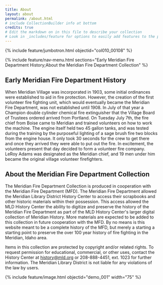 ```yaml
---
title: About
layout: about
permalink: /about.html
# include CollectionBuilder info at bottom
credits: true
# Edit the markdown on in this file to describe your collection
# Look in _includes/feature for options to easily add features to the page
---
```


{% include feature/jumbotron.html objectid="col010_00108" %} 

{% include feature/nav-menu.html sections="Early Meridian Fire Department History;About the Meridian Fire Department Collection" %}

## Early Meridian Fire Department History
When Meridian Village was incorporated in 1903, some initial ordinances were established to aid in fire protection. However, the creation of the first volunteer fire fighting unit, which would eventually became the Meridian Fire Department, was not established until 1908. In July of that year a Champion double cylinder chemical fire extinguisher that the Village Board of Trustees ordered arrived from Portland.  On Tuesday July 7th, the fire chief from Boise came to Meridian and trained volunteers on how to work the machine. The engine itself held two 45 gallon tanks, and was tested during the training by the purposeful lighting of a sage brush fire two blocks from the engine house. It only took 30 seconds for the crew to get there and once they arrived they were able to put out the fire. In excitement, the volunteers present that day decided to form a volunteer fire company. LeRoy Adams was designated as the Meridian chief, and 19 men under him became the original village volunteer firefighters. 

## About the Meridian Fire Department Collection
The Meridian Fire Department Collection is produced in cooperation with the Meridian Fire Department (MFD). The Meridian Fire Department allowed the Meridian Library District History Center to access their scrapbooks and other historic materials within their possession. This access allowed the MLD History Center the ability to digitize and preserve the history of the Meridian Fire Department as part of the MLD History Center's larger digital collection of Meridian History. More materials are expected to be added to this collection in future cooperation with the MFD. By no means is this website meant to be a complete history of the MFD, but merely a starting a starting point to preserve the over 100 year history of fire fighting in the Meridian, Idaho area.  

Items in this collection are protected by copyright and/or related rights. To request permission for educational, commercial, or other uses, contact the History Center at history@mld.org or 208-888-4451, ext. 1023 for further information. The Meridian Library District is not liable for any violations of the law by users.

{% include feature/image.html objectid="demo_001" width="75" %} 


